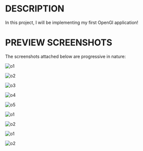 # DESCRIPTION
In this project, I will be implementing my first OpenGl application!

# PREVIEW SCREENSHOTS
The screenshots attached below are progressive in nature:

![o1](https://user-images.githubusercontent.com/79057173/119276691-21bb1a80-bc39-11eb-8f36-266c9a3573ae.PNG)

![o2](https://user-images.githubusercontent.com/79057173/119276718-4e6f3200-bc39-11eb-9601-12ef1d04246b.PNG)

![o3](https://user-images.githubusercontent.com/79057173/119276742-7199e180-bc39-11eb-8f01-198032fc2815.PNG)

![o4](https://user-images.githubusercontent.com/79057173/119352494-5ffb1d00-bcbf-11eb-8e2c-8565cd542a63.PNG)

![o5](https://user-images.githubusercontent.com/79057173/119352503-61c4e080-bcbf-11eb-8c56-ba150a1a4d55.PNG)

![o1](https://user-images.githubusercontent.com/79057173/119412631-d58bdb00-bd09-11eb-890d-a4647fb692bf.PNG)

![o2](https://user-images.githubusercontent.com/79057173/119412636-d6bd0800-bd09-11eb-8cf0-faa586305fac.PNG)

![o1](https://user-images.githubusercontent.com/79057173/119572476-6dec9300-bdd0-11eb-80f5-86d69cc2d6e4.PNG)

![o2](https://user-images.githubusercontent.com/79057173/119572477-6e852980-bdd0-11eb-8ab1-c6a657dd7ce1.PNG)
